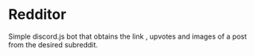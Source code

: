 # Redditor
Simple discord.js bot that obtains the link , upvotes and images of a post from the desired subreddit.
